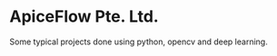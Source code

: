 
ApiceFlow Pte. Ltd.
=====================


Some typical projects done using python, opencv and deep learning.
